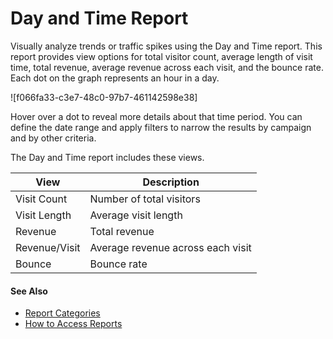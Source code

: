 

# Day and Time Report

Visually analyze trends or traffic spikes using the Day and Time report. This
report provides view options for total visitor count, average length of visit
time, total revenue, average revenue across each visit, and the bounce rate.
Each dot on the graph represents an hour in a day.

![f066fa33-c3e7-48c0-97b7-461142598e38]

Hover over a dot to reveal more details about that time period. You can define
the date range and apply filters to narrow the results by campaign and by
other criteria.

The Day and Time report includes these views.

View | Description  
---|---  
Visit Count | Number of total visitors  
Visit Length | Average visit length  
Revenue | Total revenue  
Revenue/Visit | Average revenue across each visit  
Bounce | Bounce rate  
  
#### See Also

  * [Report Categories](https://help.salesforce.com/s/articleView?id=sf.mc_pers_report_categories.htm&language=en_US&type=5 "Marketing Cloud Personalization provides reports that cover a number of categories. These reports provide metrics about user-focused activities, results and goal completions, customer visits and engagement, and metrics to help manage your Marketing Cloud Personalization product consumption.")
  * [How to Access Reports](https://help.salesforce.com/s/articleView?id=sf.mc_pers_report_access.htm&language=en_US&type=5 "Access Personalization reports to view sophisticated yet easy-to-understand analytics, statistics, and attribution metrics. By default, Personalization shows the Reports Dashboard as the first page.")

